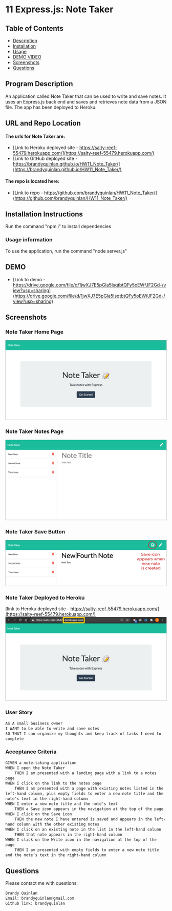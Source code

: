 # 11 Express.js: Note Taker

## Table of Contents

- [Description](#program-description)
- [Installation](#installation-instructions)
- [Usage](#usage-information) 
- [DEMO VIDEO](#DEMO)
- [Screenshots](#screenshots)
- [Questions](#questions)

## Program Description
An application called Note Taker that can be used to write and save notes. It uses an Express.js back end and saves and retrieves note data from a JSON file. The app has been deployed to Heroku.

## URL and Repo Location
#### The urls for Note Taker are:
* [Link to Heroku deployed site - https://salty-reef-55479.herokuapp.com/](https://salty-reef-55479.herokuapp.com/)
* [Link to GitHub deployed site - https://brandyquinlan.github.io/HW11_Note_Taker/](https://brandyquinlan.github.io/HW11_Note_Taker/)<br>
#### The repo is located here: 
* [Link to repo - https://github.com/brandyquinlan/HW11_Note_Taker/](https://github.com/brandyquinlan/HW11_Note_Taker/)

## Installation Instructions
  Run the command "npm i" to install dependencies

### Usage information
  To use the application, run the command "node server.js"
 
## DEMO
* [Link to demo - https://drive.google.com/file/d/1jwXJ7E5pGla5IsqtbtQFy5oEWfJF2Gd-/view?usp=sharing](https://drive.google.com/file/d/1jwXJ7E5pGla5IsqtbtQFy5oEWfJF2Gd-/view?usp=sharing)

## Screenshots

### Note Taker Home Page
![note taker home page](Assets/note-taker-home.png)
### Note Taker Notes Page
![note taker notes page](Assets/note-taker-notes.png)
### Note Taker Save Button
![note taker save button](Assets/note-taker-save.png)
### Note Taker Deployed to Heroku
[link to Heroku deployed site - https://salty-reef-55479.herokuapp.com/](https://salty-reef-55479.herokuapp.com/)<br>
![note taker heroku deploy](Assets/note-taker-heroku.png)

### User Story
```
AS A small business owner
I WANT to be able to write and save notes
SO THAT I can organize my thoughts and keep track of tasks I need to complete
```

### Acceptance Criteria
```
GIVEN a note-taking application
WHEN I open the Note Taker
    THEN I am presented with a landing page with a link to a notes page
WHEN I click on the link to the notes page
    THEN I am presented with a page with existing notes listed in the left-hand column, plus empty fields to enter a new note title and the note’s text in the right-hand column
WHEN I enter a new note title and the note’s text
    THEN a Save icon appears in the navigation at the top of the page
WHEN I click on the Save icon
    THEN the new note I have entered is saved and appears in the left-hand column with the other existing notes
WHEN I click on an existing note in the list in the left-hand column
    THEN that note appears in the right-hand column
WHEN I click on the Write icon in the navigation at the top of the page
    THEN I am presented with empty fields to enter a new note title and the note’s text in the right-hand column
```

## Questions
Please contact me with questions:
```
Brandy Quinlan
Email: brandyquinlan@gmail.com
Github link: brandyquinlan
```
